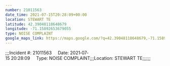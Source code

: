 ```yaml
---
number: 21011563
date_time: 2021-07-15T20:28:09+00:00
location: STEWART TE
latitude: 42.39048118648679
longitude: -71.15892653679055
type: NOISE COMPLAINT
google_maps_link: https://maps.google.com/?q=42.39048118648679,-71.15892653679055
---
```


;;;Incident #: 21011563     Date: 2021‐07‐15 20:28:09     Type: NOISE COMPLAINT;;;Location: STEWART TE;;;;;;
